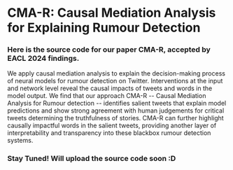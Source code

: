 # CMA-R: Causal Mediation Analysis for Explaining Rumour Detection

### Here is the source code for our paper CMA-R, accepted by EACL 2024 findings.

We apply causal mediation analysis to explain the decision-making process of neural models for rumour detection on Twitter.
Interventions at the input and network level reveal the causal impacts of tweets and words in the model output.
We find that our approach CMA-R -- Causal Mediation Analysis for Rumour detection -- identifies salient tweets that explain model predictions and show strong agreement with human judgements for critical tweets determining the truthfulness of stories.
CMA-R can further highlight causally impactful words in the salient tweets, providing another layer of interpretability and transparency into these blackbox rumour detection systems.


### Stay Tuned! Will upload the source code soon :D
